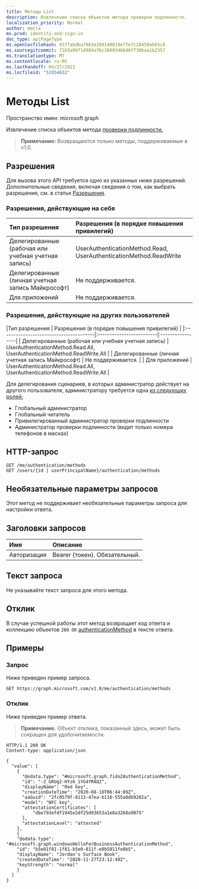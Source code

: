 ```yaml
---
title: Методы List
description: Извлечение списка объектов метода проверки подлинности.
localization_priority: Normal
author: mmcla
ms.prod: identity-and-sign-in
doc_type: apiPageType
ms.openlocfilehash: 937fabdba7863e209140019effe7c28458ab65c8
ms.sourcegitcommit: 71b5a96f14984a76c386934b648f730baa1b2357
ms.translationtype: MT
ms.contentlocale: ru-RU
ms.lasthandoff: 04/27/2021
ms.locfileid: "52054632"
---
```

# <a name="list-methods"></a>Методы List

Пространство имен: microsoft.graph

Извлечение списка объектов метода [проверки подлинности.](../resources/authenticationmethod.md)

> **Примечание:** Возвращаются только методы, поддерживаемые в v1.0.

## <a name="permissions"></a>Разрешения

Для вызова этого API требуется одно из указанных ниже разрешений. Дополнительные сведения, включая сведения о том, как выбрать разрешения, см. в статье [Разрешения](/graph/permissions-reference).

### <a name="permissions-acting-on-self"></a>Разрешения, действующие на себя

|Тип разрешения      | Разрешения (в порядке повышения привилегий)              |
|:---------------------------------------|:-------------------------|
| Делегированные (рабочая или учебная учетная запись)     | UserAuthenticationMethod.Read, UserAuthenticationMethod.ReadWrite |
| Делегированные (личная учетная запись Майкрософт) | Не поддерживается. |
| Для приложений                            | Не поддерживается. |

### <a name="permissions-acting-on-other-users"></a>Разрешения, действующие на других пользователей

|Тип разрешения      | Разрешения (в порядке повышения привилегий)              |
|:---------------------------------------|:-------------------------|:-----------------|
| Делегированные (рабочая или учебная учетная запись)     | UserAuthenticationMethod.Read.All, UserAuthenticationMethod.ReadWrite.All |
| Делегированные (личная учетная запись Майкрософт) | Не поддерживается. |
| Для приложений                            | UserAuthenticationMethod.Read.All, UserAuthenticationMethod.ReadWrite.All |

Для делегирования сценариев, в которых администратор действует на другого пользователя, администратору требуется одна [из следующих ролей:](/azure/active-directory/users-groups-roles/directory-assign-admin-roles#available-roles)
* Глобальный администратор
* Глобальный читатель
* Привилегированный администратор проверки подлинности
* Администратор проверки подлинности (видит только номера телефонов в масках)

## <a name="http-request"></a>HTTP-запрос

<!-- { "blockType": "ignored" } -->

```http
GET /me/authentication/methods
GET /users/{id | userPrincipalName}/authentication/methods
```

## <a name="optional-query-parameters"></a>Необязательные параметры запросов

Этот метод не поддерживает необязательные параметры запроса для настройки ответа.

## <a name="request-headers"></a>Заголовки запросов

| Имя      |Описание|
|:----------|:----------|
| Авторизация | Bearer {токен}. Обязательный. |

## <a name="request-body"></a>Текст запроса

Не указывайте текст запроса для этого метода.

## <a name="response"></a>Отклик

В случае успешной работы этот метод возвращает код ответа и коллекцию объектов `200 OK` [authenticationMethod](../resources/authenticationmethod.md) в тексте ответа.

## <a name="examples"></a>Примеры

### <a name="request"></a>Запрос

Ниже приведен пример запроса.


```msgraph-interactive
GET https://graph.microsoft.com/v1.0/me/authentication/methods
```

### <a name="response"></a>Отклик

Ниже приведен пример ответа.

> **Примечание.** Объект отклика, показанный здесь, может быть сокращен для удобочитаемости.

<!-- {
  "blockType": "response",
  "truncated": true,
  "@odata.type": "microsoft.graph.authenticationMethod",
  "isCollection": true
} -->

```http
HTTP/1.1 200 OK
Content-type: application/json

{
  "value": [
    {
      "@odata.type": "#microsoft.graph.fido2AuthenticationMethod",
      "id": "-2_GRUg2-HYz6_1YG4YRAQ2",
      "displayName": "Red key",
      "creationDateTime": "2020-08-10T06:44:09Z",
      "aaGuid": "2fc0579f-8113-47ea-b116-555a8db9202a",
      "model": "NFC key",
      "attestationCertificates": [
          "dbe793efdf1945e2df25d93653a1e8a3268a9075"
      ],
      "attestationLevel": "attested"
    },
    {
    "@odata.type": "#microsoft.graph.windowsHelloForBusinessAuthenticationMethod",
    "id": "b5e01f81-1f81-b5e0-811f-e0b5811fe0b5",
    "displayName": "Jordan's Surface Book",
    "createdDateTime": "2020-11-27T23:12:49Z",
    "keyStrength": "normal"
    }
  ]
}
```

<!-- uuid: 16cd6b66-4b1a-43a1-adaf-3a886856ed98
2019-02-04 14:57:30 UTC -->
<!-- {
  "type": "#page.annotation",
  "description": "List methods",
  "keywords": "",
  "section": "documentation",
  "tocPath": ""
}-->
